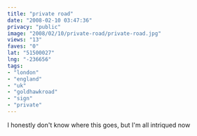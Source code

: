 ```yaml
---
title: "private road"
date: "2008-02-10 03:47:36"
privacy: "public"
image: "2008/02/10/private-road/private-road.jpg"
views: "13"
faves: "0"
lat: "51500027"
lng: "-236656"
tags:
- "london"
- "england"
- "uk"
- "goldhawkroad"
- "sign"
- "private"
---
```

I honestly don't know where this goes, but I'm all intriqued now

